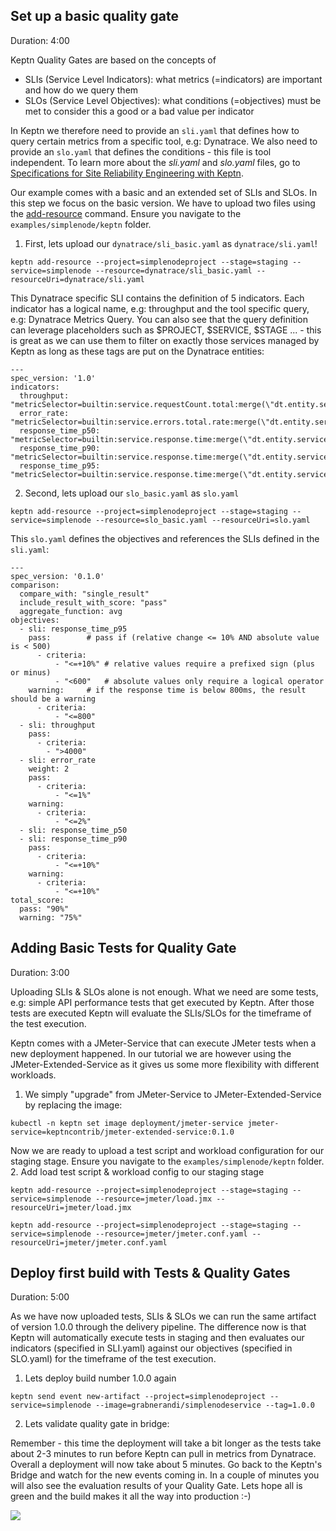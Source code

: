 
## Set up a basic quality gate
Duration: 4:00

Keptn Quality Gates are based on the concepts of 
* SLIs (Service Level Indicators): what metrics (=indicators) are important and how do we query them
* SLOs (Service Level Objectives): what conditions (=objectives) must be met to consider this a good or a bad value per indicator

In Keptn we therefore need to provide an `sli.yaml` that defines how to query certain metrics from a specific tool, e.g: Dynatrace. We also need to provide an `slo.yaml` that defines the conditions - this file is tool independent. 
To learn more about the *sli.yaml* and *slo.yaml* files, go to [Specifications for Site Reliability Engineering with Keptn](https://github.com/keptn/spec/blob/0.1.3/sre.md).

Our example comes with a basic and an extended set of SLIs and SLOs. In this step we focus on the basic version.
We have to upload two files using the [add-resource](https://keptn.sh/docs/0.6.0/reference/cli/#keptn-add-resource) command.
Ensure you navigate to the `examples/simplenode/keptn` folder.

1. First, lets upload our `dynatrace/sli_basic.yaml` as `dynatrace/sli.yaml`!

```
keptn add-resource --project=simplenodeproject --stage=staging --service=simplenode --resource=dynatrace/sli_basic.yaml --resourceUri=dynatrace/sli.yaml
```

This Dynatrace specific SLI contains the definition of 5 indicators. Each indicator has a logical name, e.g: throughput and the tool specific query, e.g: Dynatrace Metrics Query. You can also see that the query definition can leverage placeholders such as $PROJECT, $SERVICE, $STAGE ... - this is great as we can use them to filter on exactly those services managed by Keptn as long as these tags are put on the Dynatrace entities:
```
---
spec_version: '1.0'
indicators:
  throughput:        "metricSelector=builtin:service.requestCount.total:merge(\"dt.entity.service\"):sum&entitySelector=tag(keptn_project:$PROJECT),tag(keptn_stage:$STAGE),tag(keptn_service:$SERVICE),tag(keptn_deployment:$DEPLOYMENT),type(SERVICE)"
  error_rate:        "metricSelector=builtin:service.errors.total.rate:merge(\"dt.entity.service\"):avg&entitySelector=tag(keptn_project:$PROJECT),tag(keptn_stage:$STAGE),tag(keptn_service:$SERVICE),tag(keptn_deployment:$DEPLOYMENT),type(SERVICE)"
  response_time_p50: "metricSelector=builtin:service.response.time:merge(\"dt.entity.service\"):percentile(50)&entitySelector=tag(keptn_project:$PROJECT),tag(keptn_stage:$STAGE),tag(keptn_service:$SERVICE),tag(keptn_deployment:$DEPLOYMENT),type(SERVICE)"
  response_time_p90: "metricSelector=builtin:service.response.time:merge(\"dt.entity.service\"):percentile(90)&entitySelector=tag(keptn_project:$PROJECT),tag(keptn_stage:$STAGE),tag(keptn_service:$SERVICE),tag(keptn_deployment:$DEPLOYMENT),type(SERVICE)"
  response_time_p95: "metricSelector=builtin:service.response.time:merge(\"dt.entity.service\"):percentile(95)&entitySelector=tag(keptn_project:$PROJECT),tag(keptn_stage:$STAGE),tag(keptn_service:$SERVICE),tag(keptn_deployment:$DEPLOYMENT),type(SERVICE)"
```

2. Second, lets upload our `slo_basic.yaml` as `slo.yaml`

```
keptn add-resource --project=simplenodeproject --stage=staging --service=simplenode --resource=slo_basic.yaml --resourceUri=slo.yaml
```

This `slo.yaml` defines the objectives and references the SLIs defined in the `sli.yaml`:

```
---
spec_version: '0.1.0'
comparison:
  compare_with: "single_result"
  include_result_with_score: "pass"
  aggregate_function: avg
objectives:
  - sli: response_time_p95
    pass:        # pass if (relative change <= 10% AND absolute value is < 500)
      - criteria:
          - "<=+10%" # relative values require a prefixed sign (plus or minus)
          - "<600"   # absolute values only require a logical operator
    warning:     # if the response time is below 800ms, the result should be a warning
      - criteria:
          - "<=800"
  - sli: throughput
    pass:
      - criteria:
        - ">4000"
  - sli: error_rate
    weight: 2
    pass:
      - criteria:
          - "<=1%"
    warning:
      - criteria:
          - "<=2%"
  - sli: response_time_p50
  - sli: response_time_p90
    pass:
      - criteria:
          - "<=+10%"
    warning:
      - criteria:
          - "<=+10%"
total_score:
  pass: "90%"
  warning: "75%"
```

## Adding Basic Tests for Quality Gate
Duration: 3:00

Uploading SLIs & SLOs alone is not enough. What we need are some tests, e.g: simple API performance tests that get executed by Keptn. After those tests are executed Keptn will evaluate the SLIs/SLOs for the timeframe of the test execution.

Keptn comes with a JMeter-Service that can execute JMeter tests when a new deployment happened. In our tutorial we are however using the JMeter-Extended-Service as it gives us some more flexibility with different workloads. 
1. We simply "upgrade" from JMeter-Service to JMeter-Extended-Service by replacing the image:

```
kubectl -n keptn set image deployment/jmeter-service jmeter-service=keptncontrib/jmeter-extended-service:0.1.0
```

Now we are ready to upload a test script and workload configuration for our staging stage. Ensure you navigate to the `examples/simplenode/keptn` folder.
2. Add load test script & workload config to our staging stage
```
keptn add-resource --project=simplenodeproject --stage=staging --service=simplenode --resource=jmeter/load.jmx --resourceUri=jmeter/load.jmx
```

```
keptn add-resource --project=simplenodeproject --stage=staging --service=simplenode --resource=jmeter/jmeter.conf.yaml --resourceUri=jmeter/jmeter.conf.yaml
```

## Deploy first build with Tests & Quality Gates
Duration: 5:00

As we have now uploaded tests, SLIs & SLOs we can run the same artifact of version 1.0.0 through the delivery pipeline. The difference now is that Keptn will automatically execute tests in staging and then evaluates our indicators (specified in SLI.yaml) against our objectives (specified in SLO.yaml) for the timeframe of the test execution.

1. Lets deploy build number 1.0.0 again

```
keptn send event new-artifact --project=simplenodeproject --service=simplenode --image=grabnerandi/simplenodeservice --tag=1.0.0
```

2. Lets validate quality gate in bridge:

Remember - this time the deployment will take a bit longer as the tests take about 2-3 minutes to run before Keptn can pull in metrics from Dynatrace. Overall a deployment will now take about 5 minutes. Go back to the Keptn's Bridge and watch for the new events coming in. In a couple of minutes you will also see the evaluation results of your Quality Gate. Lets hope all is green and the build makes it all the way into production :-)

![](./assets/simplenode/firstdeployment_with_qg_bridge.png)

